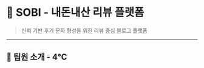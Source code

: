 # 📝 SOBI - 내돈내산 리뷰 플랫폼
> 신뢰 기반 후기 문화 형성을 위한 리뷰 중심 블로그 플랫폼
-----------------------------------------------------
## 👥 팀원 소개 - 4℃


